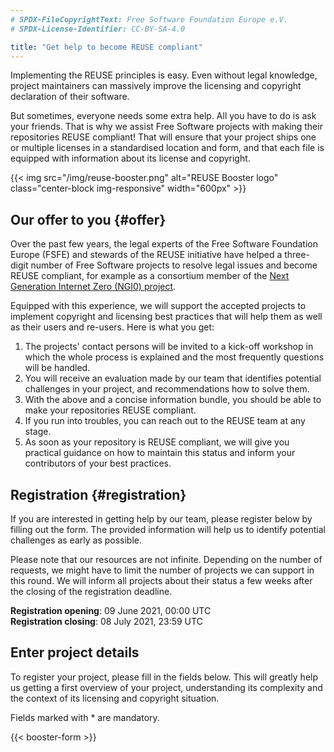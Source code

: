 ```yaml
---
# SPDX-FileCopyrightText: Free Software Foundation Europe e.V.
# SPDX-License-Identifier: CC-BY-SA-4.0

title: "Get help to become REUSE compliant"
---
```


Implementing the REUSE principles is easy. Even without legal knowledge, project
maintainers can massively improve the licensing and copyright declaration of
their software.

But sometimes, everyone needs some extra help. All you have to do is ask your
friends. That is why we assist Free Software projects with making their
repositories REUSE compliant! That will ensure that your project ships one or
multiple licenses in a standardised location and form, and that each file is
equipped with information about its license and copyright.

{{< img src="/img/reuse-booster.png" alt="REUSE Booster logo"
    class="center-block img-responsive" width="600px" >}}

## Our offer to you {#offer}

Over the past few years, the legal experts of the Free Software Foundation
Europe (FSFE) and stewards of the REUSE initiative have helped a three-digit
number of Free Software projects to resolve legal issues and become REUSE
compliant, for example as a consortium member of the [Next Generation Internet
Zero (NGI0) project](https://fsfe.org/activities/ngi/).

Equipped with this experience, we will support the accepted projects to
implement copyright and licensing best practices that will help them as well as
their users and re-users. Here is what you get:

1. The projects' contact persons will be invited to a kick-off workshop
   in which the whole process is explained and the most frequently
   questions will be handled.
2. You will receive an evaluation made by our team that identifies
   potential challenges in your project, and recommendations how to
   solve them.
3. With the above and a concise information bundle, you should be able to
   make your repositories REUSE compliant.
4. If you run into troubles, you can reach out to the REUSE team at any
   stage.
5. As soon as your repository is REUSE compliant, we will give you
   practical guidance on how to maintain this status and inform your
   contributors of your best practices.

## Registration {#registration}

If you are interested in getting help by our team, please register below
by filling out the form. The provided information will help us to
identify potential challenges as early as possible.

Please note that our resources are not infinite. Depending on the number
of requests, we might have to limit the number of projects we can
support in this round. We will inform all projects about their status a
few weeks after the closing of the registration deadline.

**Registration opening**: 09 June 2021, 00:00 UTC\
**Registration closing**: 08 July 2021, 23:59 UTC

## Enter project details

To register your project, please fill in the fields below. This will greatly
help us getting a first overview of your project, understanding its complexity
and the context of its licensing and copyright situation.

Fields marked with \* are mandatory.

{{< booster-form >}}
